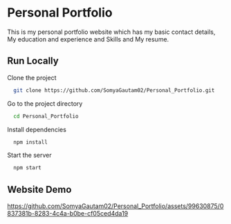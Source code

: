 
# Personal Portfolio

This is my personal portfolio website which has my basic contact details, My education and experience and Skills and My resume.



## Run Locally

Clone the project

```bash
  git clone https://github.com/SomyaGautam02/Personal_Portfolio.git
```

Go to the project directory

```bash
  cd Personal_Portfolio
```

Install dependencies

```bash
  npm install
```

Start the server

```bash
  npm start
```


## Website Demo

https://github.com/SomyaGautam02/Personal_Portfolio/assets/99630875/0837381b-8283-4c4a-b0be-cf05ced4da19

